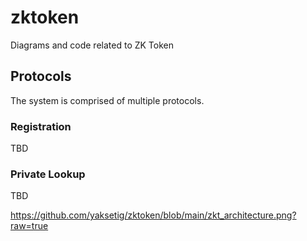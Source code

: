 # zktoken
Diagrams and code related to ZK Token

## Protocols
The system is comprised of multiple protocols. 

### Registration
TBD

### Private Lookup
TBD


https://github.com/yaksetig/zktoken/blob/main/zkt_architecture.png?raw=true
